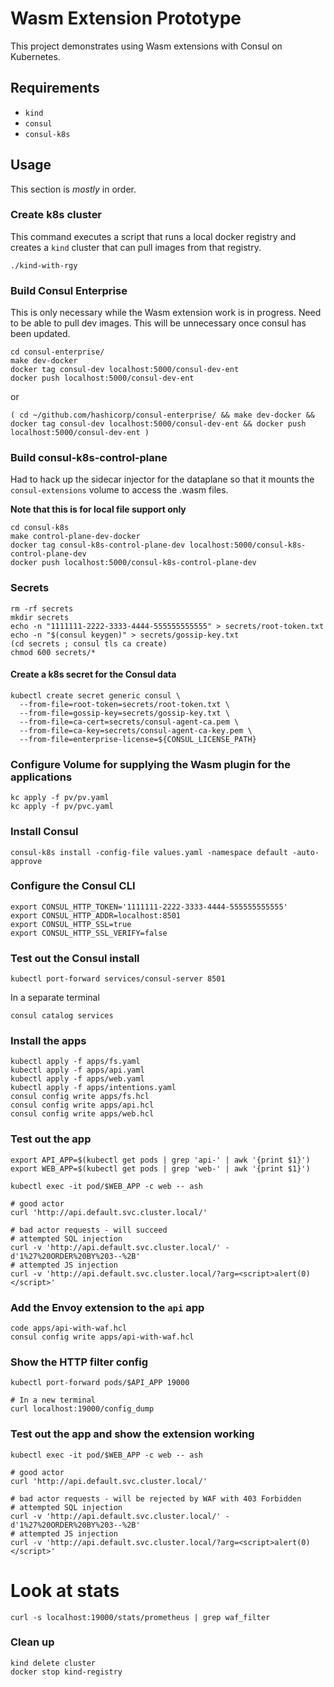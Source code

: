 # Wasm Extension Prototype

This project demonstrates using Wasm extensions with Consul on Kubernetes.

## Requirements
- `kind`
- `consul`
- `consul-k8s`

## Usage

This section is _mostly_ in order.

### Create k8s cluster

This command executes a script that runs a local docker registry and creates a `kind` cluster that can pull images from that registry.

```shell
./kind-with-rgy
```

### Build Consul Enterprise

This is only necessary while the Wasm extension work is in progress.
Need to be able to pull dev images.
This will be unnecessary once consul has been updated.

```shell
cd consul-enterprise/
make dev-docker
docker tag consul-dev localhost:5000/consul-dev-ent
docker push localhost:5000/consul-dev-ent
```

or

```shell
( cd ~/github.com/hashicorp/consul-enterprise/ && make dev-docker && docker tag consul-dev localhost:5000/consul-dev-ent && docker push localhost:5000/consul-dev-ent )
```

### Build consul-k8s-control-plane

Had to hack up the sidecar injector for the dataplane so that it mounts the `consul-extensions` volume to access the .wasm files.

**Note that this is for local file support only**

```shell
cd consul-k8s
make control-plane-dev-docker
docker tag consul-k8s-control-plane-dev localhost:5000/consul-k8s-control-plane-dev
docker push localhost:5000/consul-k8s-control-plane-dev
```

### Secrets

```shell
rm -rf secrets
mkdir secrets
echo -n "1111111-2222-3333-4444-555555555555" > secrets/root-token.txt
echo -n "$(consul keygen)" > secrets/gossip-key.txt
(cd secrets ; consul tls ca create)
chmod 600 secrets/*
```

#### Create a k8s secret for the Consul data

```shell
kubectl create secret generic consul \
  --from-file=root-token=secrets/root-token.txt \
  --from-file=gossip-key=secrets/gossip-key.txt \
  --from-file=ca-cert=secrets/consul-agent-ca.pem \
  --from-file=ca-key=secrets/consul-agent-ca-key.pem \
  --from-file=enterprise-license=${CONSUL_LICENSE_PATH}
```

### Configure Volume for supplying the Wasm plugin for the applications

```shell
kc apply -f pv/pv.yaml
kc apply -f pv/pvc.yaml
```

### Install Consul

```shell
consul-k8s install -config-file values.yaml -namespace default -auto-approve
```

### Configure the Consul CLI

```shell
export CONSUL_HTTP_TOKEN='1111111-2222-3333-4444-555555555555'
export CONSUL_HTTP_ADDR=localhost:8501
export CONSUL_HTTP_SSL=true
export CONSUL_HTTP_SSL_VERIFY=false
```

### Test out the Consul install

```shell
kubectl port-forward services/consul-server 8501
```

In a separate terminal

```shell
consul catalog services
```

### Install the apps

```shell
kubectl apply -f apps/fs.yaml
kubectl apply -f apps/api.yaml
kubectl apply -f apps/web.yaml
kubectl apply -f apps/intentions.yaml
consul config write apps/fs.hcl
consul config write apps/api.hcl
consul config write apps/web.hcl
```

### Test out the app

```shell
export API_APP=$(kubectl get pods | grep 'api-' | awk '{print $1}')
export WEB_APP=$(kubectl get pods | grep 'web-' | awk '{print $1}')
```

```shell
kubectl exec -it pod/$WEB_APP -c web -- ash

# good actor
curl 'http://api.default.svc.cluster.local/'

# bad actor requests - will succeed
# attempted SQL injection
curl -v 'http://api.default.svc.cluster.local/' -d'1%27%20ORDER%20BY%203--%2B'
# attempted JS injection
curl -v 'http://api.default.svc.cluster.local/?arg=<script>alert(0)</script>'
```

### Add the Envoy extension to the `api` app

```shell
code apps/api-with-waf.hcl
consul config write apps/api-with-waf.hcl
```

### Show the HTTP filter config

```shell
kubectl port-forward pods/$API_APP 19000

# In a new terminal
curl localhost:19000/config_dump
```

### Test out the app and show the extension working

```shell
kubectl exec -it pod/$WEB_APP -c web -- ash

# good actor
curl 'http://api.default.svc.cluster.local/'

# bad actor requests - will be rejected by WAF with 403 Forbidden
# attempted SQL injection
curl -v 'http://api.default.svc.cluster.local/' -d'1%27%20ORDER%20BY%203--%2B'
# attempted JS injection
curl -v 'http://api.default.svc.cluster.local/?arg=<script>alert(0)</script>'
```

# Look at stats

```shell
curl -s localhost:19000/stats/prometheus | grep waf_filter
```

### Clean up

```shell
kind delete cluster
docker stop kind-registry
```
